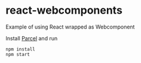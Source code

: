 # react-webcomponents

Example of using React wrapped as Webcomponent

Install [Parcel](https://parceljs.org/getting_started.html) and run

``` 
npm install
npm start
```